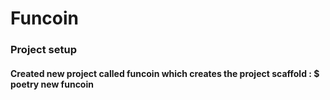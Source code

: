 # Funcoin

### Project setup
#### Created new project called funcoin which creates the project scaffold : $ poetry new funcoin